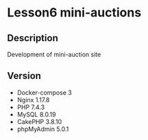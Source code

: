 # Lesson6 mini-auctions

## Description
Development of mini-auction site

## Version
- Docker-compose 3
- Nginx 1.17.8
- PHP 7.4.3
- MySQL 8.0.19
- CakePHP 3.8.10
- phpMyAdmin 5.0.1
